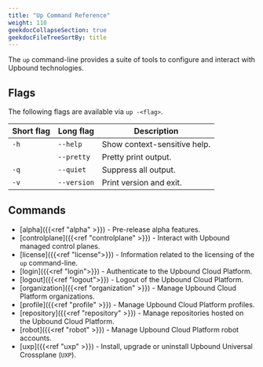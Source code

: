 ```yaml
---
title: "Up Command Reference"
weight: 110
geekdocCollapseSection: true
geekdocFileTreeSortBy: title
---
```


The `up` command-line provides a suite of tools to configure and interact with Upbound technologies.

## Flags
The following flags are available via `up -<flag>`.

| Short flag | Long flag   | Description                  |
|------------|-------------|------------------------------|
| `-h`       | `--help`    | Show context-sensitive help. |
|            | `--pretty`  | Pretty print output.         |
| `-q`       | `--quiet`   | Suppress all output.         |
| `-v`       | `--version` | Print version and exit.      |


## Commands
<!-- vale Upbound.Spelling = NO -->
<!-- Disable spelling rules for CLI commands -->
* [alpha]({{<ref "alpha" >}}) - Pre-release alpha features.
* [controlplane]({{<ref "controlplane" >}}) - Interact with Upbound managed control planes.
* [license]({{<ref "license">}}) - Information related to the licensing of the `up` command-line.
* [login]({{<ref "login">}}) - Authenticate to the Upbound Cloud Platform.
* [logout]({{<ref "logout">}}) - Logout of the Upbound Cloud Platform.
* [organization]({{<ref "organization" >}}) - Manage Upbound Cloud Platform organizations.
* [profile]({{<ref "profile" >}}) - Manage Upbound Cloud Platform profiles.
* [repository]({{<ref "repository" >}}) - Manage repositories hosted on the Upbound Cloud Platform.
* [robot]({{<ref "robot" >}}) - Manage Upbound Cloud Platform robot accounts.
* [uxp]({{<ref "uxp" >}}) - Install, upgrade or uninstall Upbound Universal Crossplane (`UXP`). 
<!-- vale Upbound.Spelling = Yes -->
